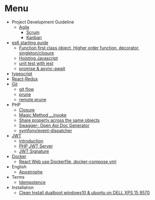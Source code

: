 # Menu

* Project Development Guideline
	* [Agile](https://github.com/harryosmar/what-do-i-learn-today/tree/master/02-07-2019#agile)
		* [Scrum](https://github.com/harryosmar/what-do-i-learn-today/tree/master/02-07-2019#scrum)
		* [Kanban](https://github.com/harryosmar/what-do-i-learn-today/tree/master/02-07-2019#kanban)
* [es6 starting guide](https://github.com/harryosmar/es6-guides-getting-started)
	* [Function first class object, Higher order function, decorator, singleton/closure](https://github.com/harryosmar/what-do-i-learn-today/blob/master/09-06-2019/readme.md)
	* [Hoisting Javascript](https://github.com/harryosmar/what-do-i-learn-today/blob/master/08-06-2019/readme.md)
	* [unit test with jest](https://github.com/harryosmar/es6-guides-getting-started/tree/jest)
	* [promise & async-await](https://github.com/harryosmar/es6-guides-getting-started/tree/promise)
* [typescript](https://github.com/harryosmar/understanding-typescript)
* [React-Redux](https://github.com/harryosmar/the-complete-react-course-with-redux)
* [Git](https://git-scm.com/)
	* [git flow](https://www.atlassian.com/git/tutorials/comparing-workflows/gitflow-workflow)
	* [prune](https://github.com/harryosmar/what-do-i-learn-today/blob/master/21-01-2019/readme.md#git-prune)
	* [remote prune](https://github.com/harryosmar/what-do-i-learn-today/blob/master/21-01-2019/readme.md#git-remote-prune)
* PHP
	* [Closure](https://github.com/harryosmar/sample-phpunit-test/blob/closure/tests/unit/CallbackTest.php)
	* [Magic Method __invoke](https://github.com/harryosmar/what-do-i-learn-today/tree/master/24-01-2019/readme.md#php-magic-method-__invoke)
	* [Share property across the same objects](https://github.com/harryosmar/what-do-i-learn-today/tree/master/15-02-2019/readme.md#share-property-across-the-same-objects)
	* [Swagger- Open Api Doc Generator](https://github.com/harryosmar/php-bootstrap/blob/swagger/readme.md)
	* [symfony/event-dispatcher](https://github.com/harryosmar/sample-phpunit-test/blob/event-manager/tests/unit/EventManagerTest.php)
* [JWT](https://jwt.io/)
	* [introduction](https://github.com/harryosmar/what-do-i-learn-today/tree/master/02-02-2019/readme.md#jwt)
	* [PHP JWT Server](https://github.com/harryosmar/php-bootstrap/tree/jwt-server)
	* [JWT Signature](https://github.com/harryosmar/sample-phpunit-test/blob/jwt-signature/tests/unit/RS256Test.php)
* [Docker](https://www.docker.com/)
    * [React Web use Dockerfile, docker-compose.yml](https://github.com/harryosmar/react-docker)
* English
	* [Apostrophe](https://github.com/harryosmar/what-do-i-learn-today/blob/master/21-01-2019/readme.md#english-apostrophe)
* Terms
	* [Idempotence](https://github.com/harryosmar/what-do-i-learn-today/tree/master/05-02-2019/readme.md#idempotence)
* Installation
	* [Clean Install dualboot windows10 & ubuntu on DELL XPS 15 9570](https://github.com/harryosmar/what-do-i-learn-today/blob/master/31-08-2019/readme.md)
